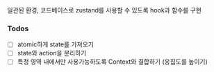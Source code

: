 
일관된 환경, 코드베이스로 zustand를 사용할 수 있도록 hook과 함수를 구현

### Todos
- [ ] atomic하게 state를 가져오기
- [ ] state와 action을 분리하기
- [ ] 특정 영역 내에서만 사용가능하도록 Context와 결합하기 (응집도를 높이기)